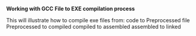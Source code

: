 **Working with GCC**
	**File to EXE compilation process**

This will illustrate how to compile exe files from:
	code to Preprocessed file
	Preprocessed to compiled
	compiled to assembled
	assembled to linked

